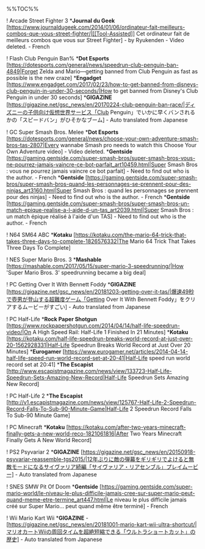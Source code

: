 %%TOC%%

! Arcade Street Fighter 3
*__Journal du Geek__ [https://www.journaldugeek.com/2014/01/06/ordinateur-fait-meilleurs-combos-que-vous-street-fighter/|[[Tool-Assisted]] Cet ordinateur fait de meilleurs combos que vous sur Street Fighter] - by Ryukenden - Video deleted. - French

! Flash Club Penguin Ban%
*__Dot Esports__ [https://dotesports.com/general/news/speedrun-club-penguin-ban-4849|Forget Zelda and Mario—getting banned from Club Penguin as fast as possible is the new craze]
*__Engadget__ [https://www.engadget.com/2017/02/23/how-to-get-banned-from-disneys-club-penguin-in-under-30-seconds/|How to get banned from Disney's Club Penguin in under 30 seconds]
*__GIGAZINE__ [https://gigazine.net/gsc_news/en/20170224-club-penguin-ban-race/|ディズニーの子供向け仮想世界サービス「Club Penguin」でいかに早くバンされるかの「スピードバン」がひそかなブーム] - Auto translated from Japanese

! GC Super Smash Bros. Melee
*__Dot Esports__ [https://dotesports.com/general/news/choose-your-own-adventure-smash-bros-tas-2807|Every wannabe Smash pro needs to watch this Choose Your Own Adventure video] - Video deleted.
*__Gentside__ [https://gaming.gentside.com/super-smash-bros/super-smash-bros-vous-ne-pourrez-jamais-vaincre-ce-bot-parfait_art10459.html|Super Smash Bros : vous ne pourrez jamais vaincre ce bot parfait] - Need to find out who is the author. - French
*__Gentside__ [https://gaming.gentside.com/super-smash-bros/super-smash-bros-quand-les-personnages-se-prennent-pour-des-ninjas_art3160.html|Super Smash Bros : quand les personnages se prennent pour des ninjas] - Need to find out who is the author. - French
*__Gentside__ [https://gaming.gentside.com/super-smash-bros/super-smash-bros-un-match-epique-realise-a-l-aide-d-un-tas_art2039.html|Super Smash Bros : un match épique réalisé à l'aide d'un TAS] - Need to find out who is the author. - French

! N64 SM64 ABC
*__Kotaku__ [https://kotaku.com/the-mario-64-trick-that-takes-three-days-to-complete-1826576332|The Mario 64 Trick That Takes Three Days To Complete]

! NES Super Mario Bros. 3
*__Mashable__ [https://mashable.com/2017/05/15/super-mario-3-speedrunning/|How 'Super Mario Bros. 3' speedrunning became a big deal]

! PC Getting Over It With Bennett Foddy
*__GIGAZINE__ [https://gigazine.net/gsc_news/en/20181203-getting-over-it-tas/|爆速49秒で壺男が登山する超難度ゲーム「Getting Over It With Bennett Foddy」をクリアするムービーがすごい] - Auto translated from Japanese

! PC Half-Life
*__Rock Paper Shotgun__ [https://www.rockpapershotgun.com/2014/04/14/half-life-speedrun-video/|On A High Speed Rail: Half-Life 1 Finished In 21 Minutes]
*__Kotaku__ [https://kotaku.com/half-life-speedrun-breaks-world-record-at-just-over-20-1562928331|Half-Life Speedrun Breaks World Record at Just Over 20 Minutes]
*__Eurogamer__ [https://www.eurogamer.net/articles/2014-04-14-half-life-speed-run-world-record-set-at-20-41|Half-Life speed run world record set at 20:41]
*__The Escapist__ [http://www.escapistmagazine.com/news/view/133723-Half-Life-Speedrun-Sets-Amazing-New-Record|Half-Life Speedrun Sets Amazing New Record]

! PC Half-Life 2
*__The Escapist__ [http://v1.escapistmagazine.com/news/view/125767-Half-Life-2-Speedrun-Record-Falls-To-Sub-90-Minute-Game|Half-Life 2 Speedrun Record Falls To Sub-90 Minute Game]

! PC Minecraft
*__Kotaku__ [https://kotaku.com/after-two-years-minecraft-finally-gets-a-new-world-reco-1821061816|After Two Years Minecraft Finally Gets A New World Record]

! PS2 Psyvariar 2
*__GIGAZINE__ [https://gigazine.net/gsc_news/en/20150918-psyvariar-reassemble-tgs2015/|12年ぶりに敵の弾幕をギリギリでよけると無敵モードになるサイヴァリア続編「サイヴァリア・リアセンブル」プレイムービー] - Auto translated from Japanese

! SNES SMW Pit Of Doom
*__Gentside__ [https://gaming.gentside.com/super-mario-world/le-niveau-le-plus-difficile-jamais-cree-sur-super-mario-peut-quand-meme-etre-termine_art447.html|Le niveau le plus difficile jamais créé sur Super Mario... peut quand même être terminé] - French

! Wii Mario Kart Wii
*__GIGAZINE__ - [https://gigazine.net/gsc_news/en/20181001-mario-kart-wii-ultra-shortcut/|マリオカートWiiの周回タイムを超絶短縮できる「ウルトラショートカット」の歴史] - Auto translated from Japanese